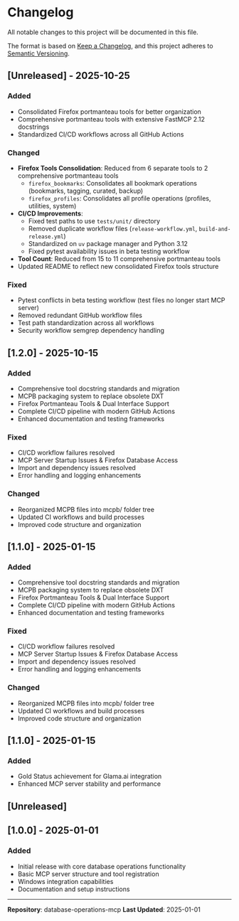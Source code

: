 # Changelog

All notable changes to this project will be documented in this file.

The format is based on [Keep a Changelog](https://keepachangelog.com/en/1.0.0/),
and this project adheres to [Semantic Versioning](https://semver.org/spec/v2.0.0.html).

## [Unreleased] - 2025-10-25

### Added
- Consolidated Firefox portmanteau tools for better organization
- Comprehensive portmanteau tools with extensive FastMCP 2.12 docstrings
- Standardized CI/CD workflows across all GitHub Actions

### Changed
- **Firefox Tools Consolidation**: Reduced from 6 separate tools to 2 comprehensive portmanteau tools
  - `firefox_bookmarks`: Consolidates all bookmark operations (bookmarks, tagging, curated, backup)
  - `firefox_profiles`: Consolidates all profile operations (profiles, utilities, system)
- **CI/CD Improvements**: 
  - Fixed test paths to use `tests/unit/` directory
  - Removed duplicate workflow files (`release-workflow.yml`, `build-and-release.yml`)
  - Standardized on `uv` package manager and Python 3.12
  - Fixed pytest availability issues in beta testing workflow
- **Tool Count**: Reduced from 15 to 11 comprehensive portmanteau tools
- Updated README to reflect new consolidated Firefox tools structure

### Fixed
- Pytest conflicts in beta testing workflow (test files no longer start MCP server)
- Removed redundant GitHub workflow files
- Test path standardization across all workflows
- Security workflow semgrep dependency handling

## [1.2.0] - 2025-10-15

### Added
- Comprehensive tool docstring standards and migration
- MCPB packaging system to replace obsolete DXT
- Firefox Portmanteau Tools & Dual Interface Support
- Complete CI/CD pipeline with modern GitHub Actions
- Enhanced documentation and testing frameworks

### Fixed
- CI/CD workflow failures resolved
- MCP Server Startup Issues & Firefox Database Access
- Import and dependency issues resolved
- Error handling and logging enhancements

### Changed
- Reorganized MCPB files into mcpb/ folder tree
- Updated CI workflows and build processes
- Improved code structure and organization

## [1.1.0] - 2025-01-15

### Added
- Comprehensive tool docstring standards and migration
- MCPB packaging system to replace obsolete DXT
- Firefox Portmanteau Tools & Dual Interface Support
- Complete CI/CD pipeline with modern GitHub Actions
- Enhanced documentation and testing frameworks

### Fixed
- CI/CD workflow failures resolved
- MCP Server Startup Issues & Firefox Database Access
- Import and dependency issues resolved
- Error handling and logging enhancements

### Changed
- Reorganized MCPB files into mcpb/ folder tree
- Updated CI workflows and build processes
- Improved code structure and organization

## [1.1.0] - 2025-01-15

### Added
- Gold Status achievement for Glama.ai integration
- Enhanced MCP server stability and performance

## [Unreleased]

## [1.0.0] - 2025-01-01

### Added
- Initial release with core database operations functionality
- Basic MCP server structure and tool registration
- Windows integration capabilities
- Documentation and setup instructions

---

**Repository**: database-operations-mcp
**Last Updated**: 2025-01-01
